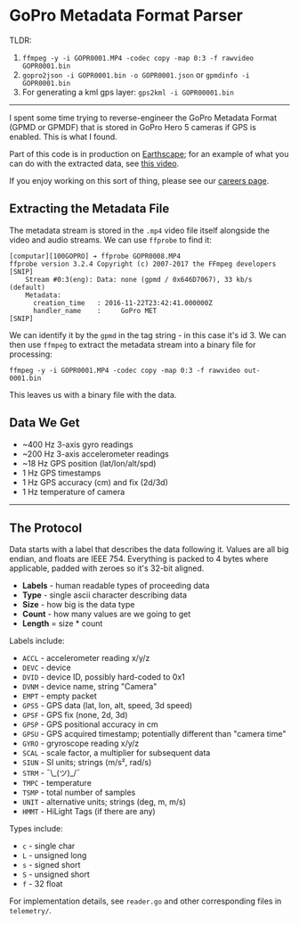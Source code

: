 GoPro Metadata Format Parser
============================

TLDR:

1. `ffmpeg -y -i GOPR0001.MP4 -codec copy -map 0:3 -f rawvideo GOPR0001.bin`
2. `gopro2json -i GOPR0001.bin -o GOPR0001.json` or `gpmdinfo -i GOPR0001.bin`
3. For generating a kml gps layer: `gps2kml -i GOPR00001.bin`

---

I spent some time trying to reverse-engineer the GoPro Metadata Format (GPMD or GPMDF) that is stored in GoPro Hero 5 cameras if GPS is enabled. This is what I found.

Part of this code is in production on [Earthscape](https://public.earthscape.com/); for an example of what you can do with the extracted data, see [this video](https://public.earthscape.com/videos/10231).

If you enjoy working on this sort of thing, please see our [careers page](https://churchillnavigation.com/careers/).


Extracting the Metadata File
----------------------------

The metadata stream is stored in the `.mp4` video file itself alongside the video and audio streams. We can use `ffprobe` to find it:

```
[computar][100GOPRO] ➔ ffprobe GOPR0008.MP4
ffprobe version 3.2.4 Copyright (c) 2007-2017 the FFmpeg developers
[SNIP]
    Stream #0:3(eng): Data: none (gpmd / 0x646D7067), 33 kb/s (default)
    Metadata:
      creation_time   : 2016-11-22T23:42:41.000000Z
      handler_name    : 	GoPro MET
[SNIP]
```

We can identify it by the `gpmd` in the tag string - in this case it's id 3. We can then use `ffmpeg` to extract the metadata stream into a binary file for processing:

`ffmpeg -y -i GOPR0001.MP4 -codec copy -map 0:3 -f rawvideo out-0001.bin`

This leaves us with a binary file with the data.

Data We Get
-----------

* ~400 Hz 3-axis gyro readings
* ~200 Hz 3-axis accelerometer readings
* ~18 Hz GPS position (lat/lon/alt/spd)
* 1 Hz GPS timestamps
* 1 Hz GPS accuracy (cm) and fix (2d/3d)
* 1 Hz temperature of camera

---


The Protocol
------------

Data starts with a label that describes the data following it. Values are all big endian, and floats are IEEE 754. Everything is packed to 4 bytes where applicable, padded with zeroes so it's 32-bit aligned.

 * **Labels** - human readable types of proceeding data
 * **Type** - single ascii character describing data
 * **Size** - how big is the data type
 * **Count** - how many values are we going to get
 * **Length** = size * count

Labels include:

 * `ACCL` - accelerometer reading x/y/z
 * `DEVC` - device 
 * `DVID` - device ID, possibly hard-coded to 0x1
 * `DVNM` - device name, string "Camera"
 * `EMPT` - empty packet
 * `GPS5` - GPS data (lat, lon, alt, speed, 3d speed)
 * `GPSF` - GPS fix (none, 2d, 3d)
 * `GPSP` - GPS positional accuracy in cm
 * `GPSU` - GPS acquired timestamp; potentially different than "camera time"
 * `GYRO` - gryroscope reading x/y/z
 * `SCAL` - scale factor, a multiplier for subsequent data
 * `SIUN` - SI units; strings (m/s², rad/s)
 * `STRM` - ¯\\\_(ツ)\_/¯
 * `TMPC` - temperature
 * `TSMP` - total number of samples
 * `UNIT` - alternative units; strings (deg, m, m/s)
 * `HMMT` - HiLight Tags (if there are any)

Types include:

 * `c` - single char
 * `L` - unsigned long
 * `s` - signed short
 * `S` - unsigned short
 * `f` - 32 float

For implementation details, see `reader.go` and other corresponding files in `telemetry/`.
